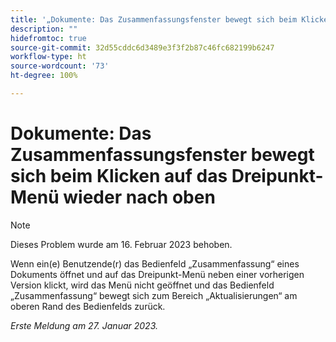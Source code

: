 ```yaml
---
title: '„Dokumente: Das Zusammenfassungsfenster bewegt sich beim Klicken auf das Dreipunkt-Menü wieder nach oben“'
description: ""
hidefromtoc: true
source-git-commit: 32d55cddc6d3489e3f3f2b87c46fc682199b6247
workflow-type: ht
source-wordcount: '73'
ht-degree: 100%

---
```



# Dokumente: Das Zusammenfassungsfenster bewegt sich beim Klicken auf das Dreipunkt-Menü wieder nach oben

>[!NOTE]
>
>Dieses Problem wurde am 16. Februar 2023 behoben.

Wenn ein(e) Benutzende(r) das Bedienfeld „Zusammenfassung“ eines Dokuments öffnet und auf das Dreipunkt-Menü neben einer vorherigen Version klickt, wird das Menü nicht geöffnet und das Bedienfeld „Zusammenfassung“ bewegt sich zum Bereich „Aktualisierungen“ am oberen Rand des Bedienfelds zurück.

_Erste Meldung am 27. Januar 2023._

